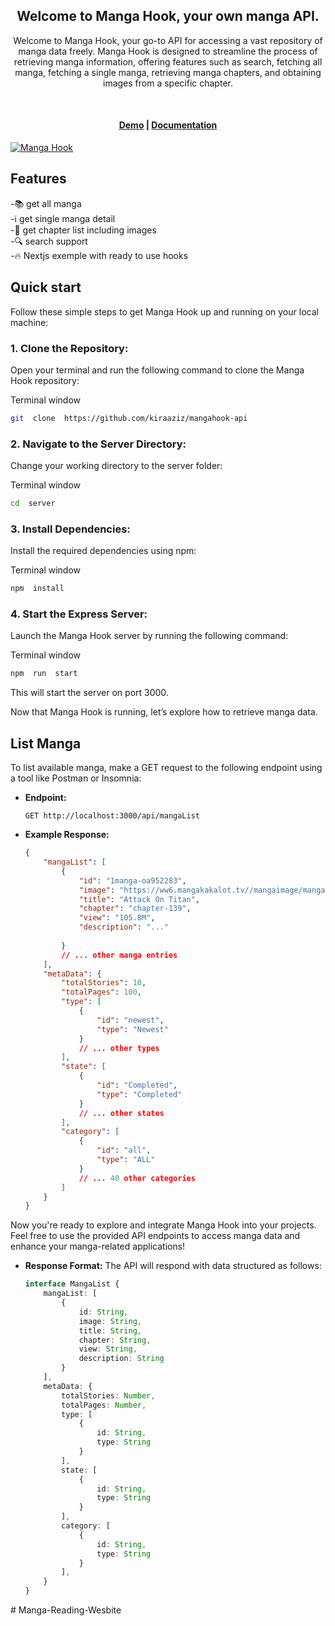 
<div align="center">
  <h2>
   Welcome to Manga Hook, your own manga API. </br>
  </h2>
  <p>
  Welcome to Manga Hook, your go-to API for accessing a vast repository of manga data freely. Manga Hook is designed to streamline the process of retrieving manga information, offering features such as search, fetching all manga, fetching a single manga, retrieving manga chapters, and obtaining images from a specific chapter.
  </p>
  <br />

</div>
<h4 align="center">
  <a href="https://mangahook.vercel.app">Demo</a> |
  <a href="https://mangahook-api.vercel.app">Documentation</a>
</h4>

<a href="https://mangahook.vercel.app" target="_blank" rel="noopener">
  <picture>
    <img alt="Manga Hook" src="https://mangahook-api.vercel.app/screenshot/list.png" />
  </picture>
</a>

## Features

-📚 get all manga <br/>
-ℹ️ get single manga detail <br/>
-📖 get chapter list including images <br/>
-🔍 search support <br/>
-🔥 Nextjs exemple with ready to use hooks <br/>

## Quick start

Follow these simple steps to get Manga Hook up and running on your local machine:

### 1.  **Clone the Repository:**

Open your terminal and run the following command to clone the Manga Hook repository:

Terminal window

```bash
git  clone  https://github.com/kiraaziz/mangahook-api
```

### 2.  **Navigate to the Server Directory:**

Change your working directory to the server folder:

Terminal window

```bash
cd  server
```

### 3.  **Install Dependencies:**

Install the required dependencies using npm:

Terminal window

```bash
npm  install
```

### 4.  **Start the Express Server:**

Launch the Manga Hook server by running the following command:

Terminal window

```bash
npm  run  start
```

This will start the server on port 3000.

Now that Manga Hook is running, let’s explore how to retrieve manga data.

## List Manga

To list available manga, make a GET request to the following endpoint using a tool like Postman or Insomnia:

- **Endpoint:**

    ```http
    GET http://localhost:3000/api/mangaList
    ```

- **Example Response:**

    ```json
    {
        "mangaList": [
            {
                "id": "1manga-oa952283",
                "image": "https://ww6.mangakakalot.tv//mangaimage/manga-oa952283.jpg",
                "title": "Attack On Titan",
                "chapter": "chapter-139",
                "view": "105.8M",
                "description": "..."
                
            }
            // ... other manga entries
        ],
        "metaData": {
            "totalStories": 10,
            "totalPages": 100,
            "type": [
                {
                    "id": "newest",
                    "type": "Newest"
                }
                // ... other types
            ],
            "state": [
                {
                    "id": "Completed",
                    "type": "Completed"
                }
                // ... other states
            ],
            "category": [
                {
                    "id": "all",
                    "type": "ALL"
                }
                // ... 40 other categories
            ]
        }
    }
    ```

Now you're ready to explore and integrate Manga Hook into your projects. Feel free to use the provided API endpoints to access manga data and enhance your manga-related applications!

- **Response Format:**
The API will respond with data structured as follows:

    ```typescript
    interface MangaList {
        mangaList: [
            {
                id: String,
                image: String,
                title: String,
                chapter: String,
                view: String,
                description: String
            }
        ],
        metaData: {
            totalStories: Number,
            totalPages: Number,
            type: [
                {
                    id: String,
                    type: String
                }
            ],
            state: [
                {
                    id: String,
                    type: String
                }
            ],
            category: [
                {
                    id: String,
                    type: String
                }
            ],
        }
    }
    ```
#   M a n g a - R e a d i n g - W e s b i t e  
 